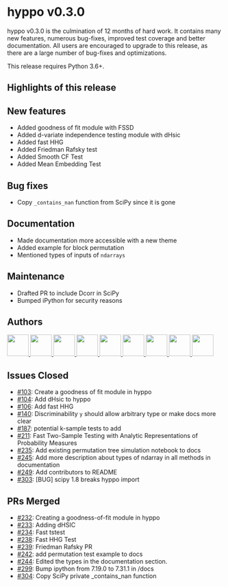 # hyppo v0.3.0

hyppo v0.3.0 is the culmination of 12 months of hard work. It contains many new features, numerous bug-fixes, improved test coverage and better
documentation. All users are encouraged to upgrade to this release, as there are a large number of bug-fixes and optimizations.

This release requires Python 3.6+.

## Highlights of this release

## New features

* Added goodness of fit module with FSSD
* Added d-variate independence testing module with dHsic
* Added fast HHG
* Added Friedman Rafsky test
* Added Smooth CF Test
* Added Mean Embedding Test

## Bug fixes

* Copy `_contains_nan` function from SciPy since it is gone

## Documentation

* Made documentation more accessible with a new theme
* Added example for block permutation
* Mentioned types of inputs of `ndarrays`

## Maintenance

* Drafted PR to include Dcorr in SciPy
* Bumped iPython for security reasons

## Authors

<a href="https://github.com/bdpedigo">
  <img src="https://github.com/bdpedigo.png" width="50">
</a>
<a href="https://github.com/darsh-patel">
  <img src="https://github.com/darsh-patel.png" width="50">
</a>
<a href="https://github.com/dlee0156">
  <img src="https://github.com/dlee0156.png" width="50">
</a>
<a href="https://github.com/MatthewZhao26">
  <img src="https://github.com/MatthewZhao26.png" width="50">
</a>
<a href="https://github.com/najmieh">
  <img src="https://github.com/najmieh.png" width="50">
</a>
<a href="https://github.com/rflperry">
  <img src="https://github.com/rflperry.png" width="50">
</a>
<a href="https://github.com/sampan501">
  <img src="https://github.com/sampan501.png" width="50">
</a>
<a href="https://github.com/TacticalFallacy">
  <img src="https://github.com/TacticalFallacy.png" width="50">
</a>
<a href="https://github.com/zdbzdb123123">
  <img src="https://github.com/zdbzdb123123.png" width="50">
</a>

## Issues Closed

* [#103](https://github.com/neurodata/hyppo/issues/103): Create a goodness of fit module in hyppo
* [#104](https://github.com/neurodata/hyppo/issues/104): Add dHsic to hyppo
* [#106](https://github.com/neurodata/hyppo/issues/106): Add fast HHG
* [#140](https://github.com/neurodata/hyppo/issues/140): Discriminability `y` should allow arbitrary type or make docs more clear
* [#187](https://github.com/neurodata/hyppo/issues/187): potential k-sample tests to add
* [#211](https://github.com/neurodata/hyppo/issues/211): Fast Two-Sample Testing with Analytic Representations of Probability Measures
* [#235](https://github.com/neurodata/hyppo/issues/235): Add existing permutation tree simulation notebook to docs
* [#245](https://github.com/neurodata/hyppo/issues/245): Add more description about types of ndarray in all methods in documentation
* [#249](https://github.com/neurodata/hyppo/issues/249): Add contributors to README
* [#303](https://github.com/neurodata/hyppo/issues/303): [BUG] scipy 1.8 breaks hyppo import

## PRs Merged

* [#232](https://github.com/neurodata/hyppo/pull/232): Creating a goodness-of-fit module in hyppo
* [#233](https://github.com/neurodata/hyppo/pull/233): Adding dHSIC
* [#234](https://github.com/neurodata/hyppo/pull/234): Fast tstest
* [#238](https://github.com/neurodata/hyppo/pull/238): Fast HHG Test
* [#239](https://github.com/neurodata/hyppo/pull/239): Friedman Rafsky PR
* [#242](https://github.com/neurodata/hyppo/pull/242): add permutation test example to docs
* [#244](https://github.com/neurodata/hyppo/pull/244): Edited the types in the documentation section.
* [#299](https://github.com/neurodata/hyppo/pull/299): Bump ipython from 7.19.0 to 7.31.1 in /docs
* [#304](https://github.com/neurodata/hyppo/pull/304): Copy SciPy private _contains_nan function
